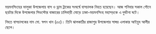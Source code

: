 ময়মনসিংহের ভালুকা উপজেলায় বাস ও ড্রাম ট্রাকের সংঘর্ষে বাসচালক নিহত হয়েছেন। আজ শনিবার সকাল পৌনে ছয়টার দিকে উপজেলার সিডস্টোর বাজারের ঢালিবাড়ী মোড়ে ঢাকা-ময়মনসিংহ মহাসড়কে এ দুর্ঘটনা ঘটে।

নিহত বাসচালকের নাম মো. স্বপন খান (৫৫)। তিনি ঝালকাঠির রাজাপুর উপজেলার সাঙ্গর এলাকার আইয়ুব আলীর ছেলে।
